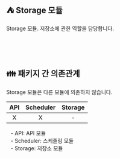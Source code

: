 ## ⛺️ Storage 모듈

Storage 모듈. 저장소에 관한 역할을 담당합니다.

<br/><br/><br/>

## 👪 패키지 간 의존관계

Storage 모듈은 다른 모듈에 의존하지 않습니다.

| API | Scheduler | Storage |
|:---:|:---------:|:-------:|
|  X  |     X     |    -    |

&nbsp;&nbsp; - API: API 모듈 <br/>
&nbsp;&nbsp; - Scheduler: 스케줄링 모듈 <br/>
&nbsp;&nbsp; - Storage: 저장소 모듈 <br/>

<br/>
